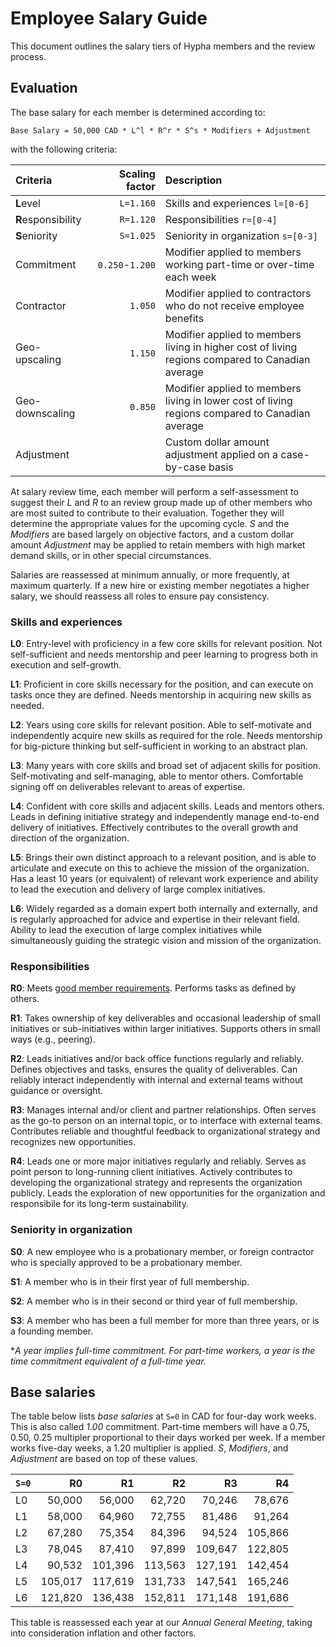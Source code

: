 # Employee Salary Guide

This document outlines the salary tiers of Hypha members and the review process.

## Evaluation

The base salary for each member is determined according to:

```
Base Salary = 50,000 CAD * L^l * R^r * S^s * Modifiers + Adjustment
```

with the following criteria:

| Criteria           | Scaling factor  | Description                                                                                      |
|:-------------------|----------------:|:-------------------------------------------------------------------------------------------------|
| **L**evel          |       `L=1.160` | Skills and experiences `l=[0-6]`                                                                 |
| **R**esponsibility |       `R=1.120` | Responsibilities `r=[0-4]`                                                                       |
| **S**eniority      |       `S=1.025` | Seniority in organization `s=[0-3]`                                                              |
| Commitment         | `0.250`-`1.200` | Modifier applied to members working part-time or over-time each week                             |
| Contractor         |         `1.050` | Modifier applied to contractors who do not receive employee benefits                             |
| Geo-upscaling      |         `1.150` | Modifier applied to members living in higher cost of living regions compared to Canadian average |
| Geo-downscaling    |         `0.850` | Modifier applied to members living in lower cost of living regions compared to Canadian average  |
| Adjustment         |                 | Custom dollar amount adjustment applied on a case-by-case basis                                  |

At salary review time, each member will perform a self-assessment to suggest their *L* and *R* to an review group made up of other members who are most suited to contribute to their evaluation. Together they will determine the appropriate values for the upcoming cycle. *S* and the *Modifiers* are based largely on objective factors, and a custom dollar amount *Adjustment* may be applied to retain members with high market demand skills, or in other special circumstances.

Salaries are reassessed at minimum annually, or more frequently, at maximum quarterly. If a new hire or existing member negotiates a higher salary, we should reassess all roles to ensure pay consistency.

### Skills and experiences

**L0**: Entry-level with proficiency in a few core skills for relevant position. Not self-sufficient and needs mentorship and peer learning to progress both in execution and self-growth.

**L1**: Proficient in core skills necessary for the position, and can execute on tasks once they are defined. Needs mentorship in acquiring new skills as needed.

**L2**: Years using core skills for relevant position. Able to self-motivate and independently acquire new skills as required for the role. Needs mentorship for big-picture thinking but self-sufficient in working to an abstract plan.

**L3**: Many years with core skills and broad set of adjacent skills for position. Self-motivating and self-managing, able to mentor others. Comfortable signing off on deliverables relevant to areas of expertise.

**L4**: Confident with core skills and adjacent skills. Leads and mentors others. Leads in defining initiative strategy and independently manage end-to-end delivery of initiatives. Effectively contributes to the overall growth and direction of the organization.

**L5**: Brings their own distinct approach to a relevant position, and is able to articulate and execute on this to achieve the mission of the organization. Has a least 10 years (or equivalent) of relevant work experience and ability to lead the execution and delivery of large complex initiatives.

**L6**: Widely regarded as a domain expert both internally and externally, and is regularly approached for advice and expertise in their relevant field. Ability to lead the execution of large complex initiatives while simultaneously guiding the strategic vision and mission of the organization.

### Responsibilities

**R0**: Meets [good member requirements](../Hypha-Worker-Co-operative/member-workers.md#being-a-good-member). Performs tasks as defined by others.

**R1**: Takes ownership of key deliverables and occasional leadership of small initiatives or sub-initiatives within larger initiatives. Supports others in small ways (e.g., peering).

**R2**: Leads initiatives and/or back office functions regularly and reliably. Defines objectives and tasks, ensures the quality of deliverables. Can reliably interact independently with internal and external teams without guidance or oversight.

**R3**: Manages internal and/or client and partner relationships. Often serves as the go-to person on an internal topic, or to interface with external teams. Contributes reliable and thoughtful feedback to organizational strategy and recognizes new opportunities.

**R4**: Leads one or more major initiatives regularly and reliably. Serves as point person to long-running client initiatives. Actively contributes to developing the organizational strategy and represents the organization publicly. Leads the exploration of new opportunities for the organization and responsibile for its long-term sustainability.

### Seniority in organization

**S0**: A new employee who is a probationary member, or foreign contractor who is specially approved to be a probationary member.

**S1**: A member who is in their first year of full membership.

**S2**: A member who is in their second or third year of full membership.

**S3**: A member who has been a full member for more than three years, or is a founding member.

**A year implies full-time commitment. For part-time workers, a year is the time commitment equivalent of a full-time year.*

## Base salaries

The table below lists *base salaries* at `S=0` in CAD for four-day work weeks. This is also called *1.00* commitment. Part-time members will have a 0.75, 0.50, 0.25 multipler proportional to their days worked per week. If a member works five-day weeks, a 1.20 multiplier is applied. *S*, *Modifiers*, and *Adjustment* are based on top of these values.

|`S=0`| R0      | R1      | R2      | R3      | R4      |
|:----|--------:|--------:|--------:|--------:|--------:|
| L0  |  50,000 |  56,000 |  62,720 |  70,246 |  78,676 |
| L1  |  58,000 |  64,960 |  72,755 |  81,486 |  91,264 |
| L2  |  67,280 |  75,354 |  84,396 |  94,524 | 105,866 |
| L3  |  78,045 |  87,410 |  97,899 | 109,647 | 122,805 |
| L4  |  90,532 | 101,396 | 113,563 | 127,191 | 142,454 |
| L5  | 105,017 | 117,619 | 131,733 | 147,541 | 165,246 |
| L6  | 121,820 | 136,438 | 152,811 | 171,148 | 191,686 |

This table is reassessed each year at our *Annual General Meeting*, taking into consideration inflation and other factors.
